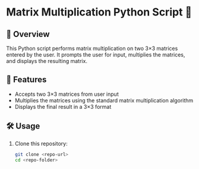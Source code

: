 # Matrix Multiplication Python Script 🧮  

## 📌 Overview  
This Python script performs matrix multiplication on two 3×3 matrices entered by the user. It prompts the user for input, multiplies the matrices, and displays the resulting matrix.

## 🚀 Features  
- Accepts two 3×3 matrices from user input  
- Multiplies the matrices using the standard matrix multiplication algorithm  
- Displays the final result in a 3×3 format  

## 🛠 Usage  

1. Clone this repository:  
   ```bash
   git clone <repo-url>
   cd <repo-folder>
